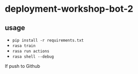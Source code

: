 # deployment-workshop-bot-2

## usage

- `pip install -r requirements.txt`
- `rasa train`
- `rasa run actions`
- `rasa shell --debug`

If push to Github